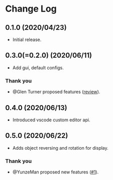 # Change Log
## 0.1.0  (2020/04/23)
- Initial release.

## 0.3.0(=0.2.0) (2020/06/11)
- Add gui, default configs.

### Thank you 
- @Glen Turner proposed features ([review]((https://marketplace.visualstudio.com/items?itemName=obarads.vscode-pc-viewer&ssr=false#review-details))).

## 0.4.0 (2020/06/13)
- Introduced vscode custom editor api.

## 0.5.0 (2020/06/22)
- Adds object reversing and rotation for display.

### Thank you
- @YunzeMan proposed new features ([#1](https://github.com/Obarads/vscode-pc-viewer/issues/1)).
